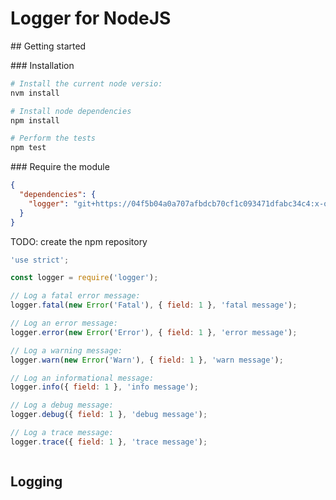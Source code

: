 # Logger for NodeJS

## Getting started

### Installation

```bash
# Install the current node versio:
nvm install

# Install node dependencies
npm install

# Perform the tests
npm test
```

### Require the module

```json
{
  "dependencies": {
    "logger": "git+https://04f5b04a0a707afbdcb70cf1c093471dfabc34c4:x-oauth-basic@github.com/transcovo/logger.git#1.0.0"
  }
}
```

TODO: create the npm repository

```javascript
'use strict';

const logger = require('logger');

// Log a fatal error message:
logger.fatal(new Error('Fatal'), { field: 1 }, 'fatal message');

// Log an error message:
logger.error(new Error('Error'), { field: 1 }, 'error message');

// Log a warning message:
logger.warn(new Error('Warn'), { field: 1 }, 'warn message');

// Log an informational message:
logger.info({ field: 1 }, 'info message');

// Log a debug message:
logger.debug({ field: 1 }, 'debug message');

// Log a trace message:
logger.trace({ field: 1 }, 'trace message');



```

## Logging


